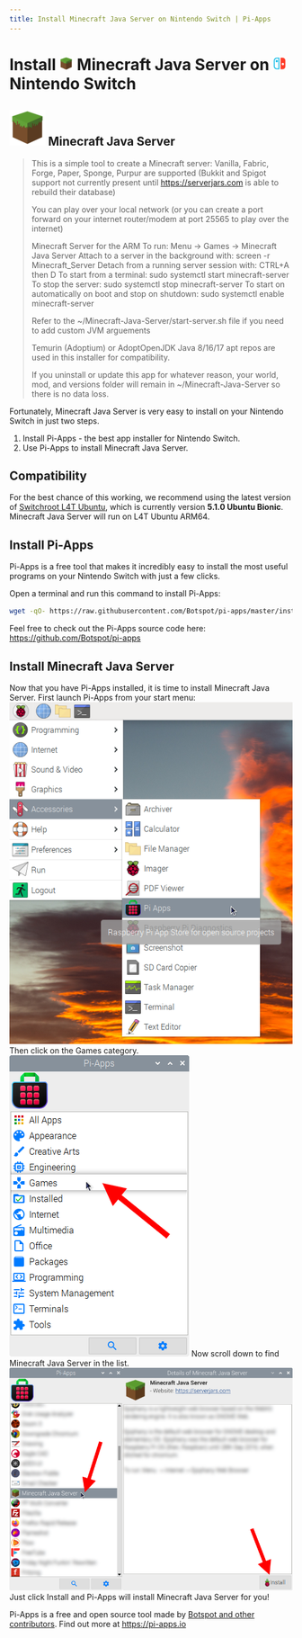 ```yaml
---
title: Install Minecraft Java Server on Nintendo Switch | Pi-Apps
---
```

<div class="simple-install-content content">

# Install <img src="/img/app-icons/Minecraft Java Server/icon-64.png" height=24> Minecraft Java Server on <img src=/img/other-icons/switch-icon.svg height=24> Nintendo Switch

## <img src="/img/app-icons/Minecraft Java Server/icon-64.png"> Minecraft Java Server
> This is a simple tool to create a Minecraft server: Vanilla, Fabric, Forge, Paper, Sponge, Purpur are supported
> (Bukkit and Spigot support not currently present until https://serverjars.com is able to rebuild their database)
> 
> You can play over your local network (or you can create a port forward on your internet router/modem at port 25565 to play over the internet)
> 
> Minecraft Server for the ARM
> To run: Menu -> Games -> Minecraft Java Server
> Attach to a server in the background with: screen -r Minecraft_Server
> Detach from a running server session with: CTRL+A then D
> To start from a terminal: sudo systemctl start minecraft-server
> To stop the server: sudo systemctl stop minecraft-server
> To start on automatically on boot and stop on shutdown: sudo systemctl enable minecraft-server
> 
> Refer to the ~/Minecraft-Java-Server/start-server.sh file if you need to add custom JVM arguements
> 
> Temurin (Adoptium) or AdoptOpenJDK Java 8/16/17 apt repos are used in this installer for compatibility.
> 
> If you uninstall or update this app for whatever reason, your world, mod, and versions folder will remain in ~/Minecraft-Java-Server so there is no data loss.

Fortunately, Minecraft Java Server is very easy to install on your Nintendo Switch in just two steps.
1. Install Pi-Apps - the best app installer for Nintendo Switch.
2. Use Pi-Apps to install Minecraft Java Server.
</div>
<div class="simple-install-content content">

## Compatibility
For the best chance of this working, we recommend using the latest version of [Switchroot L4T Ubuntu](https://wiki.switchroot.org/en/Linux/Ubuntu-Install-Guide), which is currently version **5.1.0 Ubuntu Bionic**.
Minecraft Java Server will run on L4T Ubuntu ARM64.
</div>
<div class="simple-install-content content">

## Install Pi-Apps

Pi-Apps is a free tool that makes it incredibly easy to install the most useful programs on your Nintendo Switch with just a few clicks.

Open a terminal and run this command to install Pi-Apps:
```bash
wget -qO- https://raw.githubusercontent.com/Botspot/pi-apps/master/install | bash
```
Feel free to check out the Pi-Apps source code here: https://github.com/Botspot/pi-apps
</div>
<div class="simple-install-content content">

## Install Minecraft Java Server

Now that you have Pi-Apps installed, it is time to install Minecraft Java Server.
First launch Pi-Apps from your start menu:
<img src="/img/start-menu.png">
Then click on the Games category.
<img src="/img/category-selections/Games.png">
Now scroll down to find Minecraft Java Server in the list.
<img src="/img/app-icons/Minecraft Java Server/app-selection.png">
Just click Install and Pi-Apps will install Minecraft Java Server for you!
</div>
<div class="simple-install-content content">

Pi-Apps is a free and open source tool made by [Botspot and other contributors](/about/#contributors). Find out more at https://pi-apps.io
</div>
